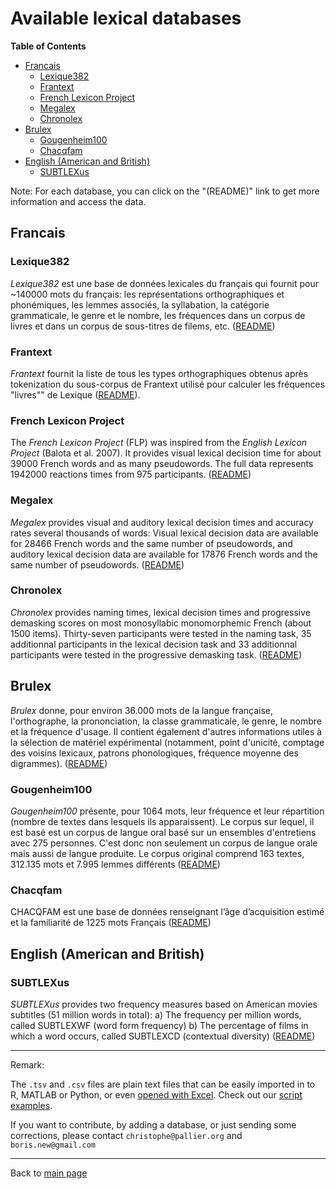 # Available lexical databases #

<!-- markdown-toc start - Don't edit this section. Run M-x markdown-toc-refresh-toc -->
**Table of Contents**

- [Francais](#francais)
    - [Lexique382](#lexique382)
    - [Frantext](#frantext)
    - [French Lexicon Project](#french-lexicon-project)
    - [Megalex](#megalex)
    - [Chronolex](#chronolex)
- [Brulex](#brulex)
    - [Gougenheim100](#gougenheim100)
    - [Chacqfam](#chacqfam)
- [English (American and British)](#english-american-and-british)
    - [SUBTLEXus](#subtlexus)

<!-- markdown-toc end -->


Note: For each database, you can click on the "(README)" link to get more information and access the data.

## Francais ##

### Lexique382 ###

_Lexique382_ est une base de données lexicales du français qui fournit pour ~140000 mots du français: les représentations orthographiques et phonémiques, les lemmes associés, la syllabation, la catégorie grammaticale, le genre et le nombre, les fréquences dans un corpus de livres et dans un corpus de sous-titres de filems, etc. ([README](Lexique382/README-Lexique.md))


### Frantext ###

_Frantext_ fournit la liste de tous les types orthographiques obtenus après tokenization du sous-corpus de Frantext utilisé pour calculer les fréquences "livres"" de Lexique ([README](Frantext/README-Frantext.md)).


### French Lexicon Project ###

The _French Lexicon Project_ (FLP) was inspired from the _English Lexicon Project_ (Balota et al. 2007). It provides visual lexical decision time for about 39000 French words and as many pseudowords. The full data represents 1942000 reactions times from 975 participants. ([README](FrenchLexiconProject/README-FrenchLexiconProject.md))

### Megalex ###

_Megalex_ provides visual and auditory lexical decision times and accuracy rates several thousands of words: Visual lexical decision data are available for 28466 French words and the same number of pseudowords, and auditory lexical decision data are available for 17876 French words and the same number of pseudowords. ([README](Megalex/README-Megalex.md))


### Chronolex ###

_Chronolex_ provides naming times, lexical decision times and progressive demasking scores on most monosyllabic monomorphemic French (about 1500 items). Thirty-seven participants were tested in the naming task, 35 additionnal participants in the lexical decision task and 33 additionnal participants were tested in the progressive demasking task. ([README](Chronolex/README-Chronolex.md))

## Brulex ##

_Brulex_ donne, pour environ 36.000 mots de la langue française, l'orthographe,
la prononciation, la classe grammaticale, le genre, le nombre et la fréquence
d'usage. Il contient également d'autres informations utiles à la sélection de
matériel expérimental (notamment, point d'unicité, comptage des voisins
lexicaux, patrons phonologiques, fréquence moyenne des digrammes).
([README](Brulex/README-Brulex.md))


### Gougenheim100 ###

_Gougenheim100_ présente, pour 1064 mots, leur fréquence et leur répartition (nombre de textes dans lesquels ils apparaissent). Le corpus sur lequel, il est basé est un corpus de langue oral basé sur un ensembles d'entretiens avec 275 personnes. C'est donc non seulement un corpus de langue orale mais aussi de langue produite. Le corpus original comprend 163 textes, 312.135 mots et 7.995 lemmes différents ([README](Gougenheim100/README-Gougenheim.md))

### Chacqfam ###

CHACQFAM est une base de données renseignant l’âge d’acquisition estimé et la familiarité de 1225 mots Français ([README](chacqfam/README-Chacqfam.md))


## English (American and British) ##

### SUBTLEXus ###

_SUBTLEXus_ provides two frequency measures based on American movies subtitles (51 million words in total): a) The frequency per million words, called SUBTLEXWF (word form frequency) b) The percentage of films in which a word occurs, called SUBTLEXCD (contextual diversity) ([README](SUBTLEXus/README-SUBTLEXus.md))

----

Remark:

The `.tsv` and `.csv` files are plain text files that can be easily imported in to R, MATLAB or Python, or even [opened with Excel](https://rievent.zendesk.com/hc/en-us/articles/360000029172-FAQ-How-do-I-open-a-tsv-file-in-Excel-). Check out our [script examples](../scripts/README.md).

If you want to contribute, by adding a database, or just sending some corrections, please contact `christophe@pallier.org` and `boris.new@gmail.com`

----

Back to [main page](../README.md)
